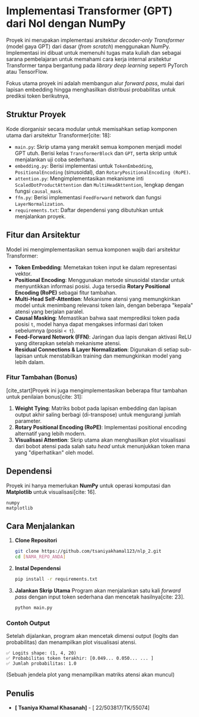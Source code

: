 # Implementasi Transformer (GPT) dari Nol dengan NumPy

Proyek ini merupakan implementasi arsitektur *decoder-only Transformer* (model gaya GPT) dari dasar (*from scratch*) menggunakan NumPy. Implementasi ini dibuat untuk memenuhi tugas mata kuliah dan sebagai sarana pembelajaran untuk memahami cara kerja internal arsitektur Transformer tanpa bergantung pada *library deep learning* seperti PyTorch atau TensorFlow.

Fokus utama proyek ini adalah membangun alur *forward pass*, mulai dari lapisan embedding hingga menghasilkan distribusi probabilitas untuk prediksi token berikutnya,

## Struktur Proyek

Kode diorganisir secara modular untuk memisahkan setiap komponen utama dari arsitektur Transformer[cite: 18]:

-   `main.py`: Skrip utama yang merakit semua komponen menjadi model GPT utuh. Berisi kelas `TransformerBlock` dan `GPT`, serta skrip untuk menjalankan uji coba sederhana.
-   `embedding.py`: Berisi implementasi untuk `TokenEmbedding`, `PositionalEncoding` (sinusoidal), dan `RotaryPositionalEncoding (RoPE)`.
-   `attention.py`: Mengimplementasikan mekanisme inti `ScaledDotProductAttention` dan `MultiHeadAttention`, lengkap dengan fungsi `causal_mask`.
-   `ffn.py`: Berisi implementasi `FeedForward` network dan fungsi `LayerNormalization`.
-   `requirements.txt`: Daftar dependensi yang dibutuhkan untuk menjalankan proyek.

## Fitur dan Arsitektur

Model ini mengimplementasikan semua komponen wajib dari arsitektur Transformer:

-   **Token Embedding**: Memetakan token input ke dalam representasi vektor.
-   **Positional Encoding**: Menggunakan metode sinusoidal standar untuk menyuntikkan informasi posisi. Juga tersedia **Rotary Positional Encoding (RoPE)** sebagai fitur tambahan.
-   **Multi-Head Self-Attention**: Mekanisme atensi yang memungkinkan model untuk menimbang relevansi token lain, dengan beberapa "kepala" atensi yang berjalan paralel.
-   **Causal Masking**: Memastikan bahwa saat memprediksi token pada posisi `t`, model hanya dapat mengakses informasi dari token sebelumnya (posisi `< t`).
-   **Feed-Forward Network (FFN)**: Jaringan dua lapis dengan aktivasi ReLU yang diterapkan setelah mekanisme atensi.
-   **Residual Connections & Layer Normalization**: Digunakan di setiap sub-lapisan untuk menstabilkan training dan memungkinkan model yang lebih dalam.

### Fitur Tambahan (Bonus)

[cite_start]Proyek ini juga mengimplementasikan beberapa fitur tambahan untuk penilaian bonus[cite: 31]:
1.  **Weight Tying**: Matriks bobot pada lapisan embedding dan lapisan output akhir saling berbagi (di-transpose) untuk mengurangi jumlah parameter.
2.  **Rotary Positional Encoding (RoPE)**: Implementasi positional encoding alternatif yang lebih modern.
3.  **Visualisasi Attention**: Skrip utama akan menghasilkan plot visualisasi dari bobot atensi pada salah satu *head* untuk menunjukkan token mana yang "diperhatikan" oleh model.

## Dependensi

Proyek ini hanya memerlukan **NumPy** untuk operasi komputasi dan **Matplotlib** untuk visualisasi[cite: 16].

```
numpy
matplotlib
```

## Cara Menjalankan

1.  **Clone Repositori**
    ```bash
    git clone https://github.com/tsaniyakhamal123/nlp_2.git
    cd [NAMA_REPO_ANDA]
    ```

2.  **Instal Dependensi**
    ```bash
    pip install -r requirements.txt
    ```

3.  **Jalankan Skrip Utama**
    Program akan menjalankan satu kali *forward pass* dengan input token sederhana dan mencetak hasilnya[cite: 23].
    ```bash
    python main.py
    ```

### Contoh Output

Setelah dijalankan, program akan mencetak dimensi output (logits dan probabilitas) dan menampilkan plot visualisasi atensi.

```
✅ Logits shape: (1, 4, 20)
✅ Probabilitas token terakhir: [0.049... 0.050... ... ]
✅ Jumlah probabilitas: 1.0
```
(Sebuah jendela plot yang menampilkan matriks atensi akan muncul)

## Penulis

- **[ Tsaniya Khamal Khasanah]** - [ 22/503817/TK/55074]
